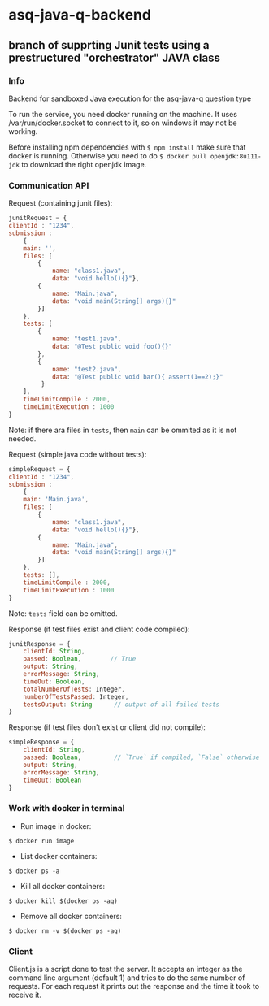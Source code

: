 # asq-java-q-backend

## branch of supprting Junit tests using a prestructured "orchestrator" JAVA class

### Info

Backend for sandboxed Java execution for the asq-java-q question type

To run the service, you need docker running on the machine.
It uses /var/run/docker.socket to connect to it, so on windows it may not be working.

Before installing npm dependencies with ```$ npm install``` make sure that docker is running.
Otherwise you need to do ```$ docker pull openjdk:8u111-jdk``` to download the right openjdk image.


### Communication API


Request (containing junit files):
```javascript
junitRequest = {
clientId : "1234",
submission : 
    {
    main: '',
    files: [
        {
            name: "class1.java",
            data: "void hello(){}"},
        {
            name: "Main.java",
            data: "void main(String[] args){}"
        }]
    },
    tests: [
        {
            name: "test1.java",
            data: "@Test public void foo(){}"
        },
        {
            name: "test2.java",
            data: "@Test public void bar(){ assert(1==2);}"
         }
    ],
    timeLimitCompile : 2000,
    timeLimitExecution : 1000
}
```
Note: if there ara files in `tests`, then `main` can be ommited as it is not needed.

Request (simple java code without tests):
```javascript
simpleRequest = {
clientId : "1234",
submission : 
    {
    main: 'Main.java',
    files: [
        {
            name: "class1.java",
            data: "void hello(){}"},
        {
            name: "Main.java",
            data: "void main(String[] args){}"
        }]
    },
    tests: [],
    timeLimitCompile : 2000,
    timeLimitExecution : 1000
}
```
Note: `tests` field can be omitted.


Response (if test files exist and client code compiled):

```javascript
junitResponse = {
    clientId: String,
    passed: Boolean,        // True
    output: String,
    errorMessage: String,
    timeOut: Boolean,
    totalNumberOfTests: Integer,
    numberOfTestsPassed: Integer,
    testsOutput: String      // output of all failed tests
}
```

Response (if test files don't exist or client did not compile):

```javascript
simpleResponse = {
    clientId: String,
    passed: Boolean,         // `True` if compiled, `False` otherwise
    output: String,
    errorMessage: String,
    timeOut: Boolean
}
```

### Work with docker in terminal

- Run image in docker: 
```
$ docker run image
```
- List docker containers:
```
$ docker ps -a
```
- Kill all docker containers:
```
$ docker kill $(docker ps -aq)
```
- Remove all docker containers:
```
$ docker rm -v $(docker ps -aq)
```

### Client

Client.js is a script done to test the server. 
It accepts an integer as the command line argument (default 1) and tries to do the same number of requests.
For each request it prints out the response and the time it took to receive it.

